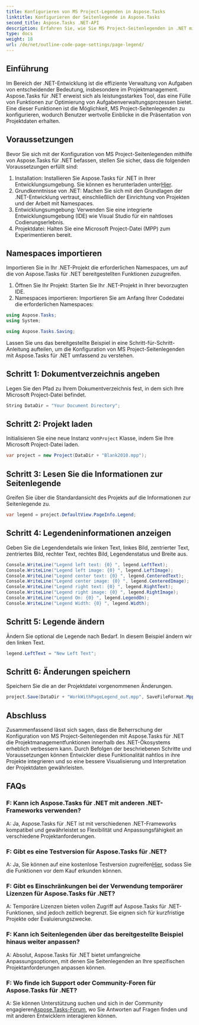 ```yaml
---
title: Konfigurieren von MS Project-Legenden in Aspose.Tasks
linktitle: Konfigurieren der Seitenlegende in Aspose.Tasks
second_title: Aspose.Tasks .NET-API
description: Erfahren Sie, wie Sie MS Project-Seitenlegenden in .NET mithilfe von Aspose.Tasks für eine effiziente Projektverwaltung konfigurieren. Schritt-für-Schritt-Anleitung bereitgestellt.
type: docs
weight: 18
url: /de/net/outline-code-page-settings/page-legend/
---
```

## Einführung
Im Bereich der .NET-Entwicklung ist die effiziente Verwaltung von Aufgaben von entscheidender Bedeutung, insbesondere im Projektmanagement. Aspose.Tasks für .NET erweist sich als leistungsstarkes Tool, das eine Fülle von Funktionen zur Optimierung von Aufgabenverwaltungsprozessen bietet. Eine dieser Funktionen ist die Möglichkeit, MS Project-Seitenlegenden zu konfigurieren, wodurch Benutzer wertvolle Einblicke in die Präsentation von Projektdaten erhalten.
## Voraussetzungen
Bevor Sie sich mit der Konfiguration von MS Project-Seitenlegenden mithilfe von Aspose.Tasks für .NET befassen, stellen Sie sicher, dass die folgenden Voraussetzungen erfüllt sind:
1. Installation: Installieren Sie Aspose.Tasks für .NET in Ihrer Entwicklungsumgebung. Sie können es herunterladen unter[Hier](https://releases.aspose.com/tasks/net/).
2. Grundkenntnisse von .NET: Machen Sie sich mit den Grundlagen der .NET-Entwicklung vertraut, einschließlich der Einrichtung von Projekten und der Arbeit mit Namespaces.
3. Entwicklungsumgebung: Verwenden Sie eine integrierte Entwicklungsumgebung (IDE) wie Visual Studio für ein nahtloses Codierungserlebnis.
4. Projektdatei: Halten Sie eine Microsoft Project-Datei (MPP) zum Experimentieren bereit.

## Namespaces importieren
Importieren Sie in Ihr .NET-Projekt die erforderlichen Namespaces, um auf die von Aspose.Tasks für .NET bereitgestellten Funktionen zuzugreifen.
1. Öffnen Sie Ihr Projekt: Starten Sie Ihr .NET-Projekt in Ihrer bevorzugten IDE.
2. Namespaces importieren: Importieren Sie am Anfang Ihrer Codedatei die erforderlichen Namespaces:
```csharp
using Aspose.Tasks;
using System;

using Aspose.Tasks.Saving;
```
Lassen Sie uns das bereitgestellte Beispiel in eine Schritt-für-Schritt-Anleitung aufteilen, um die Konfiguration von MS Project-Seitenlegenden mit Aspose.Tasks für .NET umfassend zu verstehen.

## Schritt 1: Dokumentverzeichnis angeben
Legen Sie den Pfad zu Ihrem Dokumentverzeichnis fest, in dem sich Ihre Microsoft Project-Datei befindet.

```csharp
String DataDir = "Your Document Directory";
```
## Schritt 2: Projekt laden
 Initialisieren Sie eine neue Instanz von`Project` Klasse, indem Sie Ihre Microsoft Project-Datei laden.

```csharp
var project = new Project(DataDir + "Blank2010.mpp");
```
## Schritt 3: Lesen Sie die Informationen zur Seitenlegende
Greifen Sie über die Standardansicht des Projekts auf die Informationen zur Seitenlegende zu.

```csharp
var legend = project.DefaultView.PageInfo.Legend;
```
## Schritt 4: Legendeninformationen anzeigen
Geben Sie die Legendendetails wie linken Text, linkes Bild, zentrierter Text, zentriertes Bild, rechter Text, rechtes Bild, Legendenstatus und Breite aus.

```csharp
Console.WriteLine("Legend left text: {0} ", legend.LeftText);
Console.WriteLine("Legend left image: {0} ", legend.LeftImage);
Console.WriteLine("Legend center text: {0} ", legend.CenteredText);
Console.WriteLine("Legend center image: {0} ", legend.CenteredImage);
Console.WriteLine("Legend right text: {0} ", legend.RightText);
Console.WriteLine("Legend right image: {0} ", legend.RightImage);
Console.WriteLine("Legend On: {0} ", legend.LegendOn);
Console.WriteLine("Legend Width: {0} ", legend.Width);
```
## Schritt 5: Legende ändern
Ändern Sie optional die Legende nach Bedarf. In diesem Beispiel ändern wir den linken Text.

```csharp
legend.LeftText = "New Left Text";
```
## Schritt 6: Änderungen speichern
Speichern Sie die an der Projektdatei vorgenommenen Änderungen.

```csharp
project.Save(DataDir + "WorkWithPageLegend_out.mpp", SaveFileFormat.Mpp);
```

## Abschluss
Zusammenfassend lässt sich sagen, dass die Beherrschung der Konfiguration von MS Project-Seitenlegenden mit Aspose.Tasks für .NET die Projektmanagementfunktionen innerhalb des .NET-Ökosystems erheblich verbessern kann. Durch Befolgen der beschriebenen Schritte und Voraussetzungen können Entwickler diese Funktionalität nahtlos in ihre Projekte integrieren und so eine bessere Visualisierung und Interpretation der Projektdaten gewährleisten.
## FAQs
### F: Kann ich Aspose.Tasks für .NET mit anderen .NET-Frameworks verwenden?
A: Ja, Aspose.Tasks für .NET ist mit verschiedenen .NET-Frameworks kompatibel und gewährleistet so Flexibilität und Anpassungsfähigkeit an verschiedene Projektanforderungen.
### F: Gibt es eine Testversion für Aspose.Tasks für .NET?
 A: Ja, Sie können auf eine kostenlose Testversion zugreifen[Hier](https://releases.aspose.com/), sodass Sie die Funktionen vor dem Kauf erkunden können.
### F: Gibt es Einschränkungen bei der Verwendung temporärer Lizenzen für Aspose.Tasks für .NET?
A: Temporäre Lizenzen bieten vollen Zugriff auf Aspose.Tasks für .NET-Funktionen, sind jedoch zeitlich begrenzt. Sie eignen sich für kurzfristige Projekte oder Evaluierungszwecke.
### F: Kann ich Seitenlegenden über das bereitgestellte Beispiel hinaus weiter anpassen?
A: Absolut, Aspose.Tasks für .NET bietet umfangreiche Anpassungsoptionen, mit denen Sie Seitenlegenden an Ihre spezifischen Projektanforderungen anpassen können.
### F: Wo finde ich Support oder Community-Foren für Aspose.Tasks für .NET?
 A: Sie können Unterstützung suchen und sich in der Community engagieren[Aspose.Tasks-Forum](https://forum.aspose.com/c/tasks/15), wo Sie Antworten auf Fragen finden und mit anderen Entwicklern interagieren können.